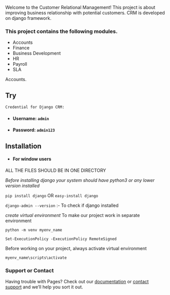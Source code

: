 Welcome to the Customer Relational Management! This project is about improving business relationship with potential customers. CRM is developed on django framework.

### This project contains the following modules.
- Accounts
- Finance
- Business Development
- HR
- Payroll
- SLA

 Accounts.

## Try
`Credential for Django CRM:`
 - #### Username: `admin`
 - #### Password: `admin123`
 
 ## Installation
 - #### For window users
 
 ALL THE FILES SHOULD BE IN ONE DIRECTORY
 
 *Before installing django your system should have python3 or any lower version installed*

 `pip install django`  OR `easy-install django`
 
 `django-admin --version`                     :- To check if django installed
 

 *create virtual environment*
 To make our project work in separate environment
 
 `python -m venv myenv_name`
 
`Set-ExecutionPolicy -ExecutionPolicy RemoteSigned`

Before working on your project, always activate virtual environment

`myenv_name\scripts\activate`

### Support or Contact

Having trouble with Pages? Check out our [documentation](https://help.github.com/categories/github-pages-basics/) or [contact support](https://github.com/contact) and we’ll help you sort it out.
